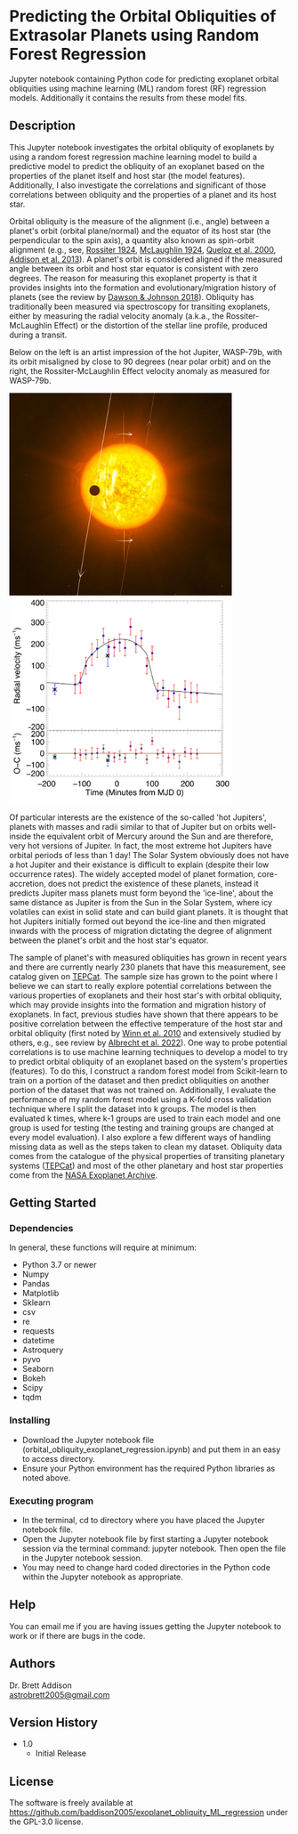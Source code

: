 # Predicting the Orbital Obliquities of Extrasolar Planets using Random Forest Regression

Jupyter notebook containing Python code for predicting exoplanet orbital obliquities using machine learning (ML) random forest (RF) regression models. Additionally it contains the results from these model fits.

## Description
This Jupyter notebook investigates the orbital obliquity of exoplanets by using a random forest regression machine learning model to build a predictive model to predict the obliquity of an exoplanet based on the properties of the planet itself and host star (the model features). Additionally, I also investigate the correlations and significant of those correlations between obliquity and the properties of a planet and its host star.

Orbital obliquity is the measure of the alignment (i.e., angle) between a planet's orbit (orbital plane/normal) and the equator of its host star (the perpendicular to the spin axis), a quantity also known as spin-orbit alignment (e.g., see, [Rossiter 1924](https://ui.adsabs.harvard.edu/abs/1924ApJ....60...15R/abstract), [McLaughlin 1924](https://ui.adsabs.harvard.edu/abs/1924ApJ....60...22M/abstract), [Queloz et al. 2000](https://ui.adsabs.harvard.edu/abs/2000A%26A...359L..13Q/abstract), [Addison et al. 2013](https://ui.adsabs.harvard.edu/abs/2013ApJ...774L...9A/abstract)). A planet's orbit is considered aligned if the measured angle between its orbit and host star equator is consistent with zero degrees. The reason for measuring this exoplanet property is that it provides insights into the formation and evolutionary/migration history of planets (see the review by [Dawson \& Johnson 2018](https://ui.adsabs.harvard.edu/abs/2018ARA%26A..56..175D/abstract)). Obliquity has traditionally been measured via spectroscopy for transiting exoplanets, either by measuring the radial velocity anomaly (a.k.a., the Rossiter-McLaughlin Effect) or the distortion of the stellar line profile, produced during a transit.

Below on the left is an artist impression of the hot Jupiter, WASP-79b, with its orbit misaligned by close to 90 degrees (near polar orbit) and on the right, the Rossiter-McLaughlin Effect velocity anomaly as measured for WASP-79b.
<p float="middle">
    <img src="wasp-79_orbit_full.jpg"
         alt="WASP-79b polar orbit"
         width="400" height="364">
    <img src="radial_velocities.jpg"
         alt="WASP-79b RV anomaly"
         width="400" height="370">
</p>

Of particular interests are the existence of the so-called 'hot Jupiters', planets with masses and radii similar to that of Jupiter but on orbits well-inside the equivalent orbit of Mercury around the Sun and are therefore, very hot versions of Jupiter. In fact, the most extreme hot Jupiters have orbital periods of less than 1 day! The Solar System obviously does not have a hot Jupiter and their existance is difficult to explain (despite their low occurrence rates). The widely accepted model of planet formation, core-accretion, does not predict the existence of these planets, instead it predicts Jupiter mass planets must form beyond the 'ice-line', about the same distance as Jupiter is from the Sun in the Solar System, where icy volatiles can exist in solid state and can build giant planets. It is thought that hot Jupiters initially formed out beyond the ice-line and then migrated inwards with the process of migration dictating the degree of alignment between the planet's orbit and the host star's equator.

The sample of planet's with measured obliquities has grown in recent years and there are currently nearly 230 planets that have this measurement, see catalog given on [TEPCat](https://www.astro.keele.ac.uk/jkt/tepcat/obliquity.html). The sample size has grown to the point where I believe we can start to really explore potential correlations between the various properties of exoplanets and their host star's with orbital obliquity, which may provide insights into the formation and migration history of exoplanets. In fact, previous studies have shown that there appears to be positive correlation between the effective temperature of the host star and orbital obliquity (first noted by [Winn et al. 2010](https://ui.adsabs.harvard.edu/abs/2010ApJ...718L.145W/abstract) and extensively studied by others, e.g., see review by [Albrecht et al. 2022](https://ui.adsabs.harvard.edu/abs/2022PASP..134h2001A/abstract)). One way to probe potential correlations is to use machine learning techniques to develop a model to try to predict orbital obliquity of an exoplanet based on the system's properties (features). To do this, I construct a random forest model from Scikit-learn to train on a portion of the dataset and then predict obliquities on another portion of the dataset that was not trained on. Additionally, I evaluate the performance of my random forest model using a K-fold cross validation technique where I split the dataset into k groups. The model is then evaluated k times, where k-1 groups are used to train each model and one group is used for testing (the testing and training groups are changed at every model evaluation). I also explore a few different ways of handling missing data as well as the steps taken to clean my dataset. Obliquity data comes from the catalogue of the physical properties of transiting planetary systems ([TEPCat](https://www.astro.keele.ac.uk/jkt/tepcat/)) and most of the other planetary and host star properties come from the [NASA Exoplanet Archive](https://exoplanetarchive.ipac.caltech.edu/).


## Getting Started

### Dependencies

In general, these functions will require at minimum:
* Python 3.7 or newer
* Numpy
* Pandas
* Matplotlib
* Sklearn
* csv
* re
* requests
* datetime
* Astroquery
* pyvo
* Seaborn
* Bokeh
* Scipy
* tqdm

### Installing

* Download the Jupyter notebook file (orbital_obliquity_exoplanet_regression.ipynb) and put them in an easy to access directory.
* Ensure your Python environment has the required Python libraries as noted above.

### Executing program

* In the terminal, cd to directory where you have placed the Jupyter notebook file.
* Open the Jupyter notebook file by first starting a Jupyter notebook session via the terminal command: jupyter notebook. Then open the file in the Jupyter notebook session.
* You may need to change hard coded directories in the Python code within the Jupyter notebook as appropriate.

## Help

You can email me if you are having issues getting the Jupyter notebook to work or if there are bugs in the code.

## Authors

Dr. Brett Addison  
astrobrett2005@gmail.com

## Version History

* 1.0
    * Initial Release

## License

The software is freely available at https://github.com/baddison2005/exoplanet_obliquity_ML_regression under the GPL-3.0 license.
